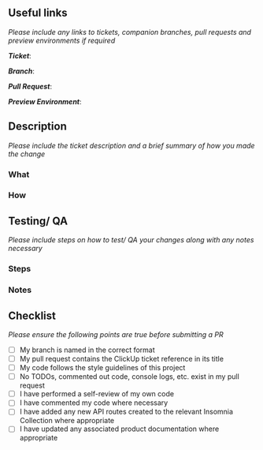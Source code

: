 ## Useful links

*Please include any links to tickets, companion branches, pull requests and preview environments if required*

***Ticket***:

***Branch***:

***Pull Request***:

***Preview Environment***:

## Description

*Please include the ticket description and a brief summary of how you made the change*

### What

### How

## Testing/ QA

*Please include steps on how to test/ QA your changes along with any notes necessary*

### Steps

### Notes

## Checklist

*Please ensure the following points are true before submitting a PR*

- [ ] My branch is named in the correct format
- [ ] My pull request contains the ClickUp ticket reference in its title
- [ ] My code follows the style guidelines of this project
- [ ] No TODOs, commented out code, console logs, etc. exist in my pull request
- [ ] I have performed a self-review of my own code
- [ ] I have commented my code where necessary
- [ ] I have added any new API routes created to the relevant Insomnia Collection where appropriate
- [ ] I have updated any associated product documentation where appropriate
